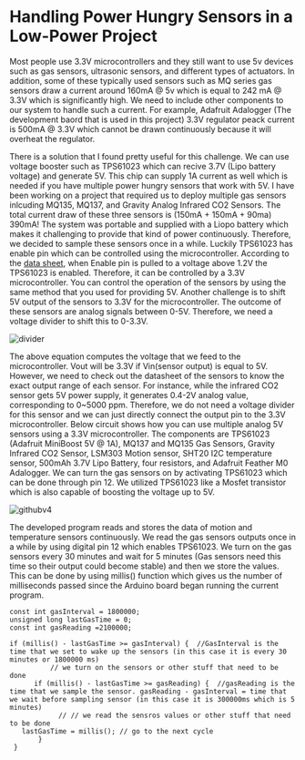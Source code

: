 # Handling Power Hungry Sensors in a Low-Power Project
Most people use 3.3V microcontrollers and they still want to use 5v devices such as gas sensors, ultrasonic sensors, and different types of actuators. In addition, some of these typically used sensors such as MQ series gas sensors draw a current around 160mA @ 5v which is equal to 242 mA @ 3.3V which is significantly high. We need to include other components to our system to handle such a current. For example, Adafruit Adalogger (The development baord that is used in this project) 3.3V regulator peack current is 500mA @ 3.3V which cannot be drawn continuously because it will overheat the regulator. 

There is a solution that I found pretty useful for this challenge. We can use voltage booster such as TPS61023 which can recive 3.7V (Lipo battery voltage) and generate 5V. This chip can supply 1A current as well which is needed if you have multiple power hungry sensors that work with 5V. I have been working on a project that required us to deploy multiple gas sensors inlcuding MQ135, MQ137, and Gravity Analog Infrared CO2 Sensors. The total current draw of these three sensors is (150mA + 150mA + 90ma) 390mA! The system  was portable and supplied with a Liopo battery which makes it challenging to provide that kind of power continuously. Therefore, we decided to sample these sensors once in a while. Luckily TPS61023 has enable pin which can be controlled using the microcontroller. According to the [data sheet](https://www.ti.com/lit/ds/symlink/tps61023.pdf?ts=1626311355044&ref_url=https%253A%252F%252Fwww.ti.com%252Fproduct%252FTPS61023), when Enable pin is pulled to a voltage above 1.2V the TPS61023 is enabled. Therefore, it can be controlled by a 3.3V microcontroller. You can control the operation of the sensors by using the same method that you used for providing 5V.
Another challenge is to shift 5V output of the sensors to 3.3V for the microcontroller. The outcome of these sensors are analog signals between 0-5V. Therefore, we need a voltage divider to shift this to 0-3.3V. 

![divider](https://user-images.githubusercontent.com/45086751/125552094-addf8c34-e63d-4cb5-a948-1256d4dd0c2f.JPG)

The above equation computes the voltage that we feed to the microcontroller. Vout will be 3.3V if Vin(sensor output) is equal to 5V. However, we need to check out the datasheet of the sensors to know the exact output range of each sensor. For instance, while the infrared CO2 sensor gets 5V power supply, it generates 0.4-2V analog value, corresponding to 0~5000 ppm. Therefore, we do not need a voltage divider for this sensor and we can just directly connect the output pin to the 3.3V microcontroller.
Below circuit shows how you can use multiple analog 5V sensors using a 3.3V microcontroller. The components are TPS61023 (Adafruit MiniBoost 5V @ 1A), MQ137 and MQ135 Gas Sensors, Gravity Infrared CO2 Sensor, LSM303 Motion sensor, SHT20 I2C temperature sensor, 500mAh 3.7V Lipo Battery, four resistors, and Adafruit Feather M0 Adalogger. We can turn the gas sensors on by activating TPS61023 which can be done through pin 12. We utilized TPS61023 like a Mosfet transistor which is also capable of boosting the voltage up to 5V. 


![githubv4](https://user-images.githubusercontent.com/45086751/125672955-8b26df32-c16b-4bf8-b240-8143354b2fd6.jpg)



The developed program reads and stores the data of motion and temperature sensors continuously. We read the gas sensors outputs once in a while by using digital pin 12 which enables TPS61023. We turn on the gas sensors every 30 minutes and wait for 5 minutes (Gas sensors need this time so their output could become stable) and then we store the values. This can be done by using millis() function which gives us the number of milliseconds passed since the Arduino board began running the current program.


```
const int gasInterval = 1800000;
unsigned long lastGasTime = 0;
const int gasReading =2100000;

if (millis() - lastGasTime >= gasInterval) {  //GasInterval is the time that we set to wake up the sensors (in this case it is every 30 minutes or 1800000 ms)
          // we turn on the sensors or other stuff that need to be done
      if (millis() - lastGasTime >= gasReading) {  //gasReading is the time that we sample the sensor. gasReading - gasInterval = time that we wait before sampling sensor (in this case it is 300000ms which is 5 minutes)
            // // we read the sensros values or other stuff that need to be done
   lastGasTime = millis(); // go to the next cycle
       }
 }
```
